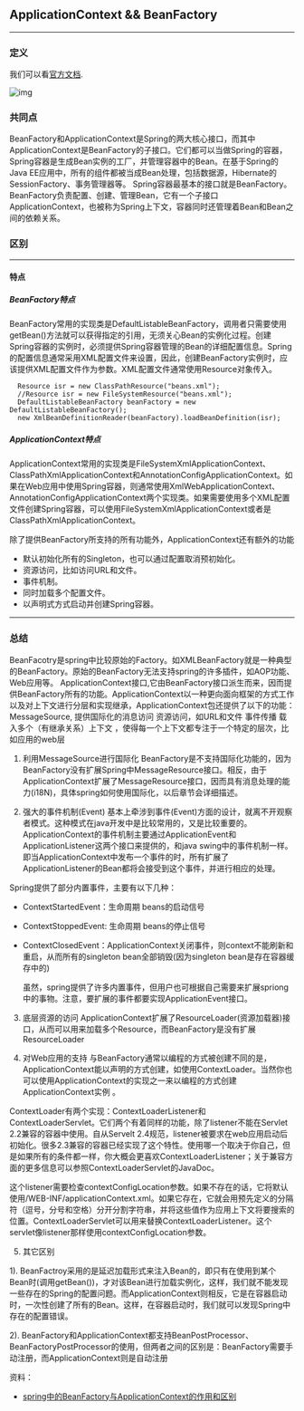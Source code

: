 ## ApplicationContext && BeanFactory
---
### 定义
我们可以看[官方文档][2].

![img][1]
### 共同点
BeanFactory和ApplicationContext是Spring的两大核心接口，而其中ApplicationContext是BeanFactory的子接口。它们都可以当做Spring的容器，Spring容器是生成Bean实例的工厂，并管理容器中的Bean。在基于Spring的Java EE应用中，所有的组件都被当成Bean处理，包括数据源，Hibernate的SessionFactory、事务管理器等。
Spring容器最基本的接口就是BeanFactory。BeanFactory负责配置、创建、管理Bean，它有一个子接口ApplicationContext，也被称为Spring上下文，容器同时还管理着Bean和Bean之间的依赖关系。


### 区别
---
#### 特点

##### BeanFactory特点
BeanFactory常用的实现类是DefaultListableBeanFactory，调用者只需要使用getBean()方法就可以获得指定的引用，无须关心Bean的实例化过程。创建Spring容器的实例时，必须提供Spring容器管理的Bean的详细配置信息。Spring的配置信息通常采用XML配置文件来设置，因此，创建BeanFactory实例时，应该提供XML配置文件作为参数。XML配置文件通常使用Resource对象传入。

```
  Resource isr = new ClassPathResource("beans.xml");
  //Resource isr = new FileSystemResource("beans.xml");
  DefaultListableBeanFactory beanFactory = new DefaultListableBeanFactory();
  new XmlBeanDefinitionReader(beanFactory).loadBeanDefinition(isr);
```
##### ApplicationContext特点
ApplicationContext常用的实现类是FileSystemXmlApplicationContext、ClassPathXmlApplicationContext和AnnotationConfigApplicationContext。如果在Web应用中使用Spring容器，则通常使用XmlWebApplicationContext、AnnotationConfigApplicationContext两个实现类。如果需要使用多个XML配置文件创建Spring容器，可以使用FileSystemXmlApplicationContext或者是ClassPathXmlApplicationContext。

除了提供BeanFactory所支持的所有功能外，ApplicationContext还有额外的功能
- 默认初始化所有的Singleton，也可以通过配置取消预初始化。
- 资源访问，比如访问URL和文件。
- 事件机制。
- 同时加载多个配置文件。
- 以声明式方式启动并创建Spring容器。

---

### 总结
BeanFacotry是spring中比较原始的Factory。如XMLBeanFactory就是一种典型的BeanFactory。原始的BeanFactory无法支持spring的许多插件，如AOP功能、Web应用等。
ApplicationContext接口,它由BeanFactory接口派生而来，因而提供BeanFactory所有的功能。ApplicationContext以一种更向面向框架的方式工作以及对上下文进行分层和实现继承，ApplicationContext包还提供了以下的功能：
MessageSource, 提供国际化的消息访问
资源访问，如URL和文件
事件传播
载入多个（有继承关系）上下文 ，使得每一个上下文都专注于一个特定的层次，比如应用的web层

1. 利用MessageSource进行国际化
  BeanFactory是不支持国际化功能的，因为BeanFactory没有扩展Spring中MessageResource接口。相反，由于ApplicationContext扩展了MessageResource接口，因而具有消息处理的能力(i18N)，具体spring如何使用国际化，以后章节会详细描述。

2. 强大的事件机制(Event)
  基本上牵涉到事件(Event)方面的设计，就离不开观察者模式。这种模式在java开发中是比较常用的，又是比较重要的。
  ApplicationContext的事件机制主要通过ApplicationEvent和ApplicationListener这两个接口来提供的，和java swing中的事件机制一样。即当ApplicationContext中发布一个事件的时，所有扩展了ApplicationListener的Bean都将会接受到这个事件，并进行相应的处理。

  Spring提供了部分内置事件，主要有以下几种：

* ContextStartedEvent：生命周期 beans的启动信号
* ContextStoppedEvent: 生命周期 beans的停止信号
* ContextClosedEvent：ApplicationContext关闭事件，则context不能刷新和重启，从而所有的singleton bean全部销毁(因为singleton bean是存在容器缓存中的)

  虽然，spring提供了许多内置事件，但用户也可根据自己需要来扩展spriong中的事物。注意，要扩展的事件都要实现ApplicationEvent接口。

3. 底层资源的访问
ApplicationContext扩展了ResourceLoader(资源加载器)接口，从而可以用来加载多个Resource，而BeanFactory是没有扩展ResourceLoader

4. 对Web应用的支持
与BeanFactory通常以编程的方式被创建不同的是，ApplicationContext能以声明的方式创建，如使用ContextLoader。当然你也可以使用ApplicationContext的实现之一来以编程的方式创建ApplicationContext实例 。

ContextLoader有两个实现：ContextLoaderListener和ContextLoaderServlet。它们两个有着同样的功能，除了listener不能在Servlet 2.2兼容的容器中使用。自从Servelt 2.4规范，listener被要求在web应用启动后初始化。很多2.3兼容的容器已经实现了这个特性。使用哪一个取决于你自己，但是如果所有的条件都一样，你大概会更喜欢ContextLoaderListener；关于兼容方面的更多信息可以参照ContextLoaderServlet的JavaDoc。

  这个listener需要检查contextConfigLocation参数。如果不存在的话，它将默认使用/WEB-INF/applicationContext.xml。如果它存在，它就会用预先定义的分隔符（逗号，分号和空格）分开分割字符串，并将这些值作为应用上下文将要搜索的位置。ContextLoaderServlet可以用来替换ContextLoaderListener。这个servlet像listener那样使用contextConfigLocation参数。


5. 其它区别

1). BeanFactroy采用的是延迟加载形式来注入Bean的，即只有在使用到某个Bean时(调用getBean())，才对该Bean进行加载实例化，这样，我们就不能发现一些存在的Spring的配置问题。而ApplicationContext则相反，它是在容器启动时，一次性创建了所有的Bean。这样，在容器启动时，我们就可以发现Spring中存在的配置错误。

2). BeanFactory和ApplicationContext都支持BeanPostProcessor、BeanFactoryPostProcessor的使用，但两者之间的区别是：BeanFactory需要手动注册，而ApplicationContext则是自动注册



































资料：
- [spring中的BeanFactory与ApplicationContext的作用和区别][3]







[1]:https://pic3.zhimg.com/80/v2-1006341abadfd3466b5b4587f349ab27_hd.jpg


[2]:https://docs.spring.io/spring/docs/5.0.6.BUILD-SNAPSHOT/spring-framework-reference/core.html#beans-beanfactory
[3]:https://blog.csdn.net/u011202334/article/details/51509235
